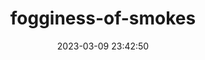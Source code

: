 ---
date: 2023-03-09 23:42:50
imageOriginalPath: photographs/fogginess-of-smokes-image-a3eef335
imagePreviewPath: photographs/fogginess-of-smokes-preview-45a088bf
photoCamera: Minolta SR-T Super
photoColor: bw
photoDate: 2017-01
photoFilm: Ilford 400
photoLens: ''
photoLocation: Istanbul, Turkiye
photoSource: analog
photoType: misc
title: fogginess-of-smokes
translationKey: null
---